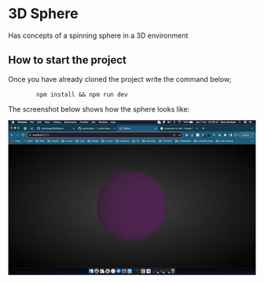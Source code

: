 # 3D Sphere

Has concepts of a spinning sphere in a 3D environment

## How to start the project

Once you have already cloned the project write the command below;

            npm install && npm run dev

The screenshot below shows how the sphere looks like:

<img src="./src/assets/sphere.png">
